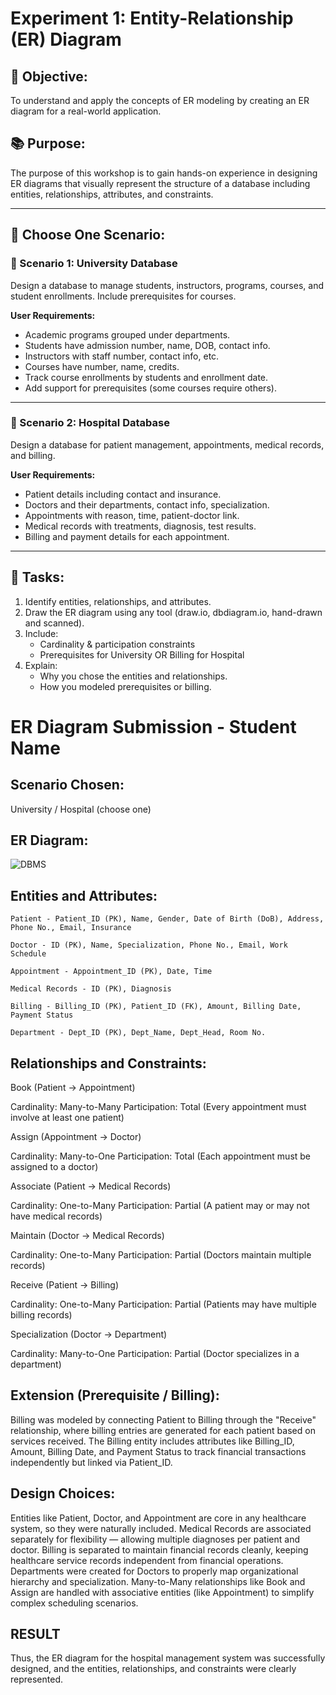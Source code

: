 # Experiment 1: Entity-Relationship (ER) Diagram

## 🎯 Objective:
To understand and apply the concepts of ER modeling by creating an ER diagram for a real-world application.

## 📚 Purpose:
The purpose of this workshop is to gain hands-on experience in designing ER diagrams that visually represent the structure of a database including entities, relationships, attributes, and constraints.

---

## 🧪 Choose One Scenario:

### 🔹 Scenario 1: University Database
Design a database to manage students, instructors, programs, courses, and student enrollments. Include prerequisites for courses.

**User Requirements:**
- Academic programs grouped under departments.
- Students have admission number, name, DOB, contact info.
- Instructors with staff number, contact info, etc.
- Courses have number, name, credits.
- Track course enrollments by students and enrollment date.
- Add support for prerequisites (some courses require others).

---

### 🔹 Scenario 2: Hospital Database
Design a database for patient management, appointments, medical records, and billing.

**User Requirements:**
- Patient details including contact and insurance.
- Doctors and their departments, contact info, specialization.
- Appointments with reason, time, patient-doctor link.
- Medical records with treatments, diagnosis, test results.
- Billing and payment details for each appointment.

---

## 📝 Tasks:
1. Identify entities, relationships, and attributes.
2. Draw the ER diagram using any tool (draw.io, dbdiagram.io, hand-drawn and scanned).
3. Include:
   - Cardinality & participation constraints
   - Prerequisites for University OR Billing for Hospital
4. Explain:
   - Why you chose the entities and relationships.
   - How you modeled prerequisites or billing.

# ER Diagram Submission - Student Name

## Scenario Chosen:
University / Hospital (choose one)

## ER Diagram:
![DBMS](https://github.com/user-attachments/assets/94fe52db-0b01-42d4-bcc6-e5370c1bcc4d)



## Entities and Attributes:
```
Patient - Patient_ID (PK), Name, Gender, Date of Birth (DoB), Address, Phone No., Email, Insurance

Doctor - ID (PK), Name, Specialization, Phone No., Email, Work Schedule

Appointment - Appointment_ID (PK), Date, Time

Medical Records - ID (PK), Diagnosis

Billing - Billing_ID (PK), Patient_ID (FK), Amount, Billing Date, Payment Status

Department - Dept_ID (PK), Dept_Name, Dept_Head, Room No.
```

## Relationships and Constraints:
Book (Patient → Appointment)

Cardinality: Many-to-Many Participation: Total (Every appointment must involve at least one patient)

Assign (Appointment → Doctor)

Cardinality: Many-to-One Participation: Total (Each appointment must be assigned to a doctor)

Associate (Patient → Medical Records)

Cardinality: One-to-Many Participation: Partial (A patient may or may not have medical records)

Maintain (Doctor → Medical Records)

Cardinality: One-to-Many Participation: Partial (Doctors maintain multiple records)

Receive (Patient → Billing)

Cardinality: One-to-Many Participation: Partial (Patients may have multiple billing records)

Specialization (Doctor → Department)

Cardinality: Many-to-One Participation: Partial (Doctor specializes in a department)

## Extension (Prerequisite / Billing):
Billing was modeled by connecting Patient to Billing through the "Receive" relationship, where billing entries are generated for each patient based on services received. The Billing entity includes attributes like Billing_ID, Amount, Billing Date, and Payment Status to track financial transactions independently but linked via Patient_ID.

## Design Choices:

Entities like Patient, Doctor, and Appointment are core in any healthcare system, so they were naturally included. Medical Records are associated separately for flexibility — allowing multiple diagnoses per patient and doctor. Billing is separated to maintain financial records cleanly, keeping healthcare service records independent from financial operations. Departments were created for Doctors to properly map organizational hierarchy and specialization. Many-to-Many relationships like Book and Assign are handled with associative entities (like Appointment) to simplify complex scheduling scenarios.

## RESULT
Thus, the ER diagram for the hospital management system was successfully designed, and the entities, relationships, and constraints were clearly represented.
